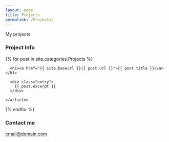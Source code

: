 ```yaml
---
layout: page
title: Projects
permalink: /Projects/
---
```


My projects

### Project Info

{% for post in site.categories.Projects %}
    <article class="post">

      <h1><a href="{{ site.baseurl }}{{ post.url }}">{{ post.title }}</a></h1>

      <div class="entry">
        {{ post.excerpt }}
      </div>

    </article>
{% endfor %}

### Contact me

[email@domain.com](mailto:email@domain.com)
